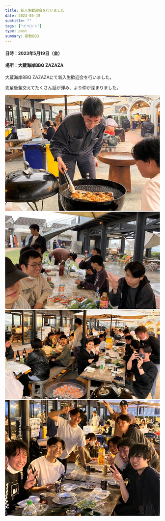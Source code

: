```yaml
---
title: 新入生歓迎会を行いました
date: 2023-05-19
subtitle: ""
tags: ["イベント"]
type: post
summary: 新歓BBQ
---
```



#### 日時：2023年5月19日（金）
#### 場所：大蔵海岸BBQ ZAZAZA


大蔵海岸BBQ ZAZAZAにて新入生歓迎会を行いました。

先輩後輩交えてたくさん話が弾み、より仲が深まりました。

![](picture1.jpg)
![](picture2.jpg)
![](picture3.jpg)
![](picture4.jpg)

